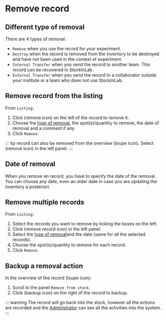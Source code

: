 # Remove record

## Different type of removal
There are 4 types of removal:
* `Remove` when you use the record for your experiment.
* `Destroy` when the record is removed from the inventory to be destroyed and have not been used in the context of experiment.
* `Internal Transfer` when you send the record to another team. This record can be recovered in StockInLab.
* `External Transfer` when you send the record to a collaborator outside your institute or a team who does not use StockInLab.

## Remove record from the listing
From `Listing`:
1. Click (remove icon) on the left of the record to remove it. 
2. Choose the [type of removal](/laboratory-information-management-system/remove-record.html#different-type-of-removal), the spot(s)/quantity to remove, the date of removal and a comment if any
3. Click `Remove`.

::: tip
record can also be removed from the overview (loupe icon). Select (remove icon) in the left panel.
:::

## Date of removal
When you remove an record, you have to specify the date of the removal. You can choose any date, even an older date in case you are updating the inventory a posteriori.

## Remove multiple records
From `Listing`:
1. Select the records you want to remove by ticking the boxes on the left.
2. Click (remove record icon) in the left panel.
3. Select the [type of removal](/laboratory-information-management-system/remove-record.html#different-type-of-removal)and the date (same for all the selected records).
4. Choose the spot(s)/quantity to remove for each record.
5. Click `Remove`.

## Backup a removal action
In the overview of the record (loupe icon):
1. Scroll to the panel `Remove from stock`.
2. Click (backup icon) on the right of the record to backup.

::: warning
The record will go back into the stock, however all the actions are recorded and the [Administrator](/laboratory-information-management-system/dashboard-audit-trail.html#audit-trail) can see all the activities into the system.
:::
